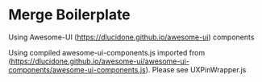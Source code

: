# Merge Boilerplate

Using Awesome-UI (https://dlucidone.github.io/awesome-ui) components

Using compiled awesome-ui-components.js imported from (https://dlucidone.github.io/awesome-ui/awesome-ui-components/awesome-ui-components.js). Please see UXPinWrapper.js